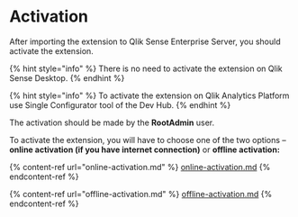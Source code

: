 # Activation

After importing the extension to Qlik Sense Enterprise Server, you should activate the extension.

{% hint style="info" %}
&#x20;There is no need to activate the extension on Qlik Sense Desktop.
{% endhint %}

{% hint style="info" %}
To activate the extension on Qlik Analytics Platform use Single Configurator tool of the Dev Hub.
{% endhint %}

&#x20;The activation should be made by the **RootAdmin** user.

To activate the extension, you will have to choose one of the two options – **online activation (**if you have internet connection**)** or **offline activation:**

{% content-ref url="online-activation.md" %}
[online-activation.md](online-activation.md)
{% endcontent-ref %}

{% content-ref url="offline-activation.md" %}
[offline-activation.md](offline-activation.md)
{% endcontent-ref %}
